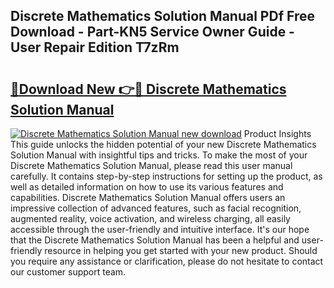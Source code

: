 ## Discrete Mathematics Solution Manual PDf Free Download - Part-KN5 Service Owner Guide - User Repair Edition T7zRm

# <h2><a href="http://bc5476.oget.top/?id=Discrete+Mathematics+Solution+Manual">🔗Download New 👉🔴 Discrete Mathematics Solution Manual</a></h2>

[![Discrete Mathematics Solution Manual new download](https://i.imgur.com/5g1atiW.png)](http://bc5476.oget.top/?id=Discrete+Mathematics+Solution+Manual)
Product Insights This guide unlocks the hidden potential of your new Discrete Mathematics Solution Manual with insightful tips and tricks. To make the most of your Discrete Mathematics Solution Manual, please read this user manual carefully. It contains step-by-step instructions for setting up the product, as well as detailed information on how to use its various features and capabilities. Discrete Mathematics Solution Manual offers users an impressive collection of advanced features, such as facial recognition, augmented reality, voice activation, and wireless charging, all easily accessible through the user-friendly and intuitive interface. It's our hope that the Discrete Mathematics Solution Manual has been a helpful and user-friendly resource in helping you get started with your new product. Should you require any assistance or clarification, please do not hesitate to contact our customer support team.

